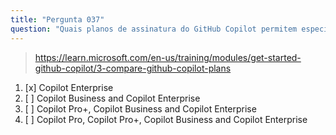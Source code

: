 ```yaml
---
title: "Pergunta 037"
question: "Quais planos de assinatura do GitHub Copilot permitem especificar diretrizes de codificação para revisões de código?"
---
```



> https://learn.microsoft.com/en-us/training/modules/get-started-github-copilot/3-compare-github-copilot-plans
1. [x] Copilot Enterprise
1. [ ] Copilot Business and Copilot Enterprise
1. [ ] Copilot Pro+, Copilot Business and Copilot Enterprise
1. [ ] Copilot Pro, Copilot Pro+, Copilot Business and Copilot Enterprise
